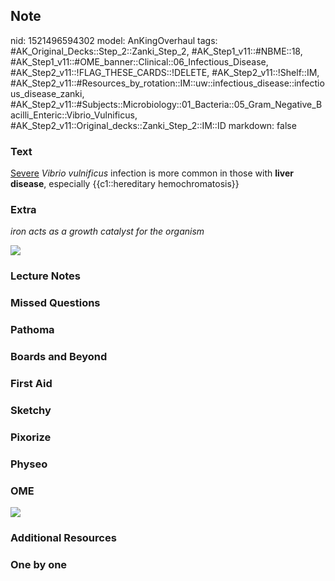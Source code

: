 ## Note
nid: 1521496594302
model: AnKingOverhaul
tags: #AK_Original_Decks::Step_2::Zanki_Step_2, #AK_Step1_v11::#NBME::18, #AK_Step1_v11::#OME_banner::Clinical::06_Infectious_Disease, #AK_Step2_v11::!FLAG_THESE_CARDS::!DELETE, #AK_Step2_v11::!Shelf::IM, #AK_Step2_v11::#Resources_by_rotation::IM::uw::infectious_disease::infectious_disease_zanki, #AK_Step2_v11::#Subjects::Microbiology::01_Bacteria::05_Gram_Negative_Bacilli_Enteric::Vibrio_Vulnificus, #AK_Step2_v11::Original_decks::Zanki_Step_2::IM::ID
markdown: false

### Text
<u>Severe</u> <i>Vibrio vulnificus</i> infection is more common in
those with <b>liver disease</b>, especially {{c1::hereditary
hemochromatosis}}

### Extra
<i>iron acts as a growth catalyst for the organism</i>
<div>
  <i><img src="vibrio.png"></i>
</div>

### Lecture Notes


### Missed Questions


### Pathoma


### Boards and Beyond


### First Aid


### Sketchy


### Pixorize


### Physeo


### OME
<div class="ome-widget">
  <a href=
  "https://onlinemeded.org/spa/infectious-disease?ref=anki"><img src="_OME_AnkiFlashcards_Topic_2.png"></a>
</div>

### Additional Resources


### One by one

